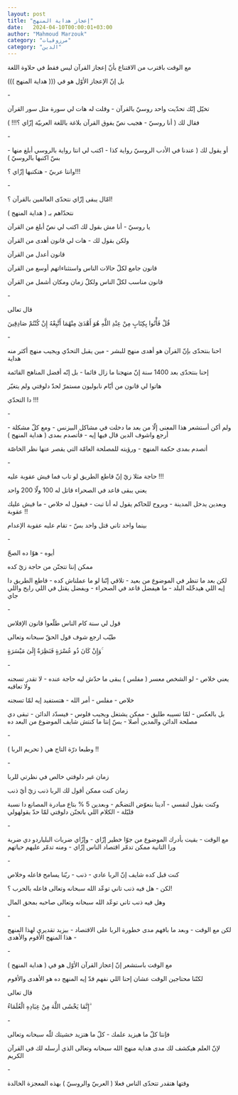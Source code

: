 ```yaml
---
layout: post
title: "إعجاز هداية المنهج"
date:   2024-04-10T00:00:01+03:00
author: "Mahmoud Marzouk"
category: "مرزوقيات"
category: "الدين"
---
```



مع الوقت باقترب من الاقتناع بأنّ إعجاز القرآن ليس فقط في
حلاوة اللغة

بل إنّ الإعجاز الأوّل هو في ((( هداية المنهج )))

\-

تخيّل إنّك تحدّيت واحد روسيّ بالقرآن - وقلت له هات لي سورة
مثل سور القرآن

فقال لك ( أنا روسيّ - هجيب نصّ يفوق القرآن بلاغة باللغة
العربيّة إزّاي ؟!!! )

\-

أو يقول لك ( عندنا في الأدب الروسيّ رواية كذا - اكتب لي
انتا رواية بالروسي أبلغ منها - بسّ اكتبها بالروسيّ )

وانتا عربيّ - هتكتبها إزّاي ؟!!!

\-

امّال يبقى إزّاي نتحدّى العالمين بالقرآن ؟!

نتحدّاهم بـ ( هداية المنهج )

يا روسيّ - أنا مش بقول لك اكتب لي نصّ أبلغ من
القرآن

ولكن بقول لك - هات لي قانون أهدى من القرآن

قانون أعدل من القرآن

قانون جامع لكلّ حالات الناس واستثناءاتهم أوسع من
القرآن

قانون مناسب لكلّ الناس ولكلّ زمان ومكان أشمل من
القرآن

\-

قال تعالى

قُلْ فَأْتُوا بِكِتَابٍ مِنْ عِنْدِ اللَّهِ هُوَ أَهْدَىٰ مِنْهُمَا أَتَّبِعْهُ إِنْ كُنْتُمْ
صَادِقِينَ

\-

احنا بنتحدّى بإنّ القرآن هو أهدى منهج للبشر - مين يقبل
التحدّي ويجيب منهج أكثر منه هداية

إحنا بنتحدّى بعد 1400 سنة إنّ منهجنا ما زال قائما - بل إنّه
أفضل المناهج القائمة

هاتوا لي قانون من أيّام نابوليون مستمرّ لحدّ دلوقتي ولم
يتغيّر

دا التحدّي !!!

\-

ولم أكن أستشعر هذا المعنى إلّا من بعد ما دخلت في مشاكل
البيزنس - ومع كلّ مشكلة - أرجع واشوف الدين قال فيها إيه - فأتصدم بمدى (
هداية المنهج )

أتصدم بمدى حكمة المنهج - ورؤيته للمصلحة العامّة التي يقصر
عنها نظر الخاصّة

\-

حاجة مثلا زيّ إنّ قاطع الطريق لو تاب فما فيش عقوبة
عليه !!!

يعني يبقى قاعد في الصحراء قاتل له 100 ولّا 200
واحد

وبعدين يدخل المدينة - ويروح للحاكم يقول له أنا تبت -
فيقول له خلاص - ما فيش عليك عقوبة !!

بينما واحد تاني قتل واحد بسّ - تقام عليه عقوبة
الإعدام

\-

أيوه - هوّا ده الصحّ

ممكن إنتا تتجنّن من حاجة زيّ كده

لكن بعد ما تنظر في الموضوع من بعيد - تلاقي إنّنا لو ما
عملناش كده - قاطع الطريق دا إيه اللي هيدخّله البلد - ما هيفضل قاعد في
الصحراء - ويفضل يقتل في اللي رايح واللي جاي

\-

قول لي سنة كام الناس طلّعوا قانون الإفلاس

طيّب ارجع شوف قول الحقّ سبحانه وتعالى

وَإِنْ كَانَ ذُو عُسْرَةٍ فَنَظِرَةٌ إِلَىٰ مَيْسَرَةٍ ۚ

\-

يعني خلاص - لو الشخص معسر ( مفلس ) يبقى ما حدّش ليه حاجة
عنده - لا تقدر تسجنه ولا تعاقبه

خلاص - مفلس - أمر الله - هتستفيد إيه لمّا تسجنه

بل بالعكس - لمّا تسيبه طليق - ممكن يشتغل ويجيب فلوس -
فيسدّد الدائن - تبقى دي مصلحة الدائن والمدين أصلا - بسّ إنتا ما كنتش شايف
الموضوع من البعد ده

\-

وطبعا درّة التاج هي ( تحريم الربا ) !!

\-

زمان غير دلوقتي خالص في نظرتي للربا

زمان كنت ممكن أقول لك الربا ذنب زيّ أيّ ذنب

وكنت بقول لنفسي - آدينا بنعوّض التضخّم - وبعدين 5 % بتاع
مبادرة المصانع دا نسبة قليّلة - الكلام اللي باتجنّن دلوقتي لمّا حدّ
يقولهولي

\-

مع الوقت - بقيت بأدرك الموضوع من جوّا خطير إزّاي - وإزّاي
ضربات البلياردو دي ضربة ورا التانية ممكن تدمّر اقتصاد الناس إزّاي - ومنه
تدمّر عليهم حياتهم

\-

كنت قبل كده شايف إنّ الربا عادي - ذنب - ربّنا يسامح فاعله
وخلاص

لكن - هل فيه ذنب تاني توعّد الله سبحانه وتعالى فاعله
بالحرب ؟!

وهل فيه ذنب تاني توعّد الله سبحانه وتعالى صاحبه بمحق
المال

\-

لكن مع الوقت - وبعد ما بافهم مدى خطورة الربا على
الاقتصاد - بيزيد تقديري لهذا المنهج - هذا المنهج الأقوم والأهدى

\-

مع الوقت باستشعر إنّ إعجاز القرآن الأوّل هو في ( هداية
المنهج )

لكنّنا محتاجين الوقت عشان إحنا اللي نفهم قدّ إيه المنهج ده
هو الأهدى والأقوم

قال تعالى

إِنَّمَا يَخْشَى اللَّهَ مِنْ عِبَادِهِ الْعُلَمَاءُ ۗ

\-

فإنتا كلّ ما هيزيد علمك - كلّ ما هتزيد خشيتك للّه سبحانه
وتعالى

لإنّ العلم هيكشف لك مدى هداية منهج الله سبحانه وتعالى
الذي أرسله لك في القرآن الكريم

\-

وقتها هتقدر تتحدّى الناس فعلا ( العربيّ والروسيّ ) بهذه
المعجزة الخالدة
